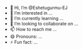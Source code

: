 - 👋 Hi, I’m @Eshetugurmu-EJ
- 👀 I’m interested in ...
- 🌱 I’m currently learning ...
- 💞️ I’m looking to collaborate on ...
- 📫 How to reach me ...
- 😄 Pronouns: ...
- ⚡ Fun fact: ...

<!---
Eshetugurmu-EJ/Eshetugurmu-EJ is a ✨ special ✨ repository because its `README.md` (this file) appears on your GitHub profile.
You can click the Preview link to take a look at your changes.
--->

